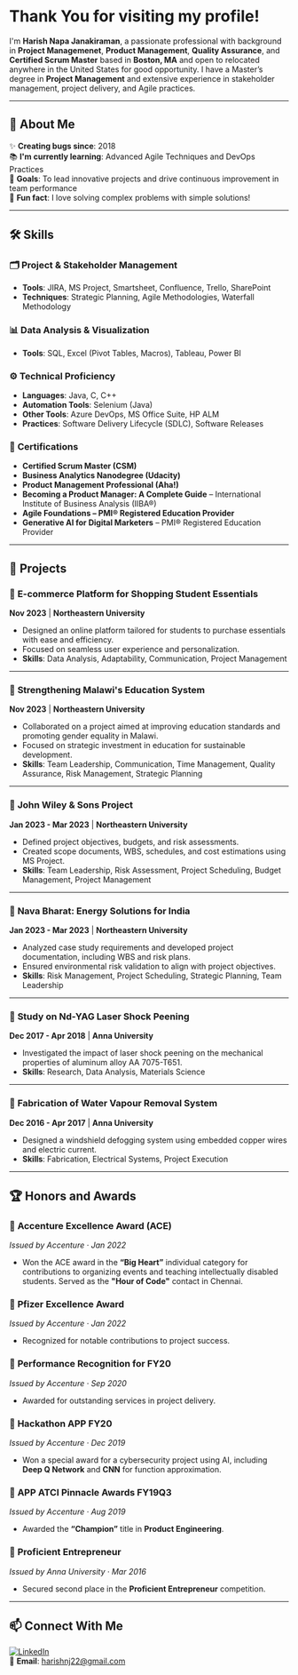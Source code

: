 # Thank You for visiting my profile!

I'm **Harish Napa Janakiraman**, a passionate professional with background in **Project Managemenet**, **Product Management**, **Quality Assurance**, and **Certified Scrum Master** based in **Boston, MA** and open to relocated anywhere in the United States for good opportunity. I have a Master’s degree in **Project Management** and extensive experience in stakeholder management, project delivery, and Agile practices.

---

## 🔎 **About Me**

✨ **Creating bugs since**: 2018  
📚 **I'm currently learning**: Advanced Agile Techniques and DevOps Practices  
🎯 **Goals**: To lead innovative projects and drive continuous improvement in team performance  
🎲 **Fun fact**: I love solving complex problems with simple solutions!

---

## 🛠 **Skills**

### 🗂 **Project & Stakeholder Management**
- **Tools**: JIRA, MS Project, Smartsheet, Confluence, Trello, SharePoint  
- **Techniques**: Strategic Planning, Agile Methodologies, Waterfall Methodology  

### 📊 **Data Analysis & Visualization**
- **Tools**: SQL, Excel (Pivot Tables, Macros), Tableau, Power BI  

### ⚙️ **Technical Proficiency**
- **Languages**: Java, C, C++  
- **Automation Tools**: Selenium (Java)  
- **Other Tools**: Azure DevOps, MS Office Suite, HP ALM  
- **Practices**: Software Delivery Lifecycle (SDLC), Software Releases  

### 🚀 **Certifications**
- **Certified Scrum Master (CSM)**
- **Business Analytics Nanodegree (Udacity)**
- **Product Management Professional (Aha!)**
- **Becoming a Product Manager: A Complete Guide** – International Institute of Business Analysis (IIBA®)
- **Agile Foundations – PMI® Registered Education Provider**
- **Generative AI for Digital Marketers** – PMI® Registered Education Provider

---

## 📂 **Projects**

### 🔹 **E-commerce Platform for Shopping Student Essentials**  
**Nov 2023** | **Northeastern University**  
- Designed an online platform tailored for students to purchase essentials with ease and efficiency.  
- Focused on seamless user experience and personalization.  
- **Skills**: Data Analysis, Adaptability, Communication, Project Management

---

### 🔹 **Strengthening Malawi's Education System**  
**Nov 2023** | **Northeastern University**  
- Collaborated on a project aimed at improving education standards and promoting gender equality in Malawi.  
- Focused on strategic investment in education for sustainable development.  
- **Skills**: Team Leadership, Communication, Time Management, Quality Assurance, Risk Management, Strategic Planning

---

### 🔹 **John Wiley & Sons Project**  
**Jan 2023 - Mar 2023** | **Northeastern University**  
- Defined project objectives, budgets, and risk assessments.  
- Created scope documents, WBS, schedules, and cost estimations using MS Project.  
- **Skills**: Team Leadership, Risk Assessment, Project Scheduling, Budget Management, Project Management

---

### 🔹 **Nava Bharat: Energy Solutions for India**  
**Jan 2023 - Mar 2023** | **Northeastern University**  
- Analyzed case study requirements and developed project documentation, including WBS and risk plans.  
- Ensured environmental risk validation to align with project objectives.  
- **Skills**: Risk Management, Project Scheduling, Strategic Planning, Team Leadership

---

### 🔹 **Study on Nd-YAG Laser Shock Peening**  
**Dec 2017 - Apr 2018** | **Anna University**  
- Investigated the impact of laser shock peening on the mechanical properties of aluminum alloy AA 7075-T651.  
- **Skills**: Research, Data Analysis, Materials Science

---

### 🔹 **Fabrication of Water Vapour Removal System**  
**Dec 2016 - Apr 2017** | **Anna University**  
- Designed a windshield defogging system using embedded copper wires and electric current.  
- **Skills**: Fabrication, Electrical Systems, Project Execution

---


## 🏆 **Honors and Awards**

### 🥇 **Accenture Excellence Award (ACE)**  
*Issued by Accenture · Jan 2022*  
- Won the ACE award in the **“Big Heart”** individual category for contributions to organizing events and teaching intellectually disabled students. Served as the **"Hour of Code"** contact in Chennai.

### 🥇 **Pfizer Excellence Award**  
*Issued by Accenture · Jan 2022*  
- Recognized for notable contributions to project success.

### 🥇 **Performance Recognition for FY20**  
*Issued by Accenture · Sep 2020*  
- Awarded for outstanding services in project delivery.

### 🥇 **Hackathon APP FY20**  
*Issued by Accenture · Dec 2019*  
- Won a special award for a cybersecurity project using AI, including **Deep Q Network** and **CNN** for function approximation.

### 🥇 **APP ATCI Pinnacle Awards FY19Q3**  
*Issued by Accenture · Aug 2019*  
- Awarded the **“Champion”** title in **Product Engineering**.

### 🥈 **Proficient Entrepreneur**  
*Issued by Anna University · Mar 2016*  
- Secured second place in the **Proficient Entrepreneur** competition.

---

## 📫 **Connect With Me**

[![LinkedIn](https://img.shields.io/badge/LinkedIn-0A66C2?style=for-the-badge&logo=linkedin&logoColor=white)](https://www.linkedin.com/in/harish-napa-janakiraman/)  
📧 **Email**: [harishnj22@gmail.com](mailto:harishnj22@gmail.com)
